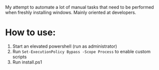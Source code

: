 My attempt to automate a lot of manual tasks that need to be performed when freshly installing windows. Mainly oriented at developers.

# How to use:

1. Start an elevated powershell (run as administrator)
1. Run `Set-ExecutionPolicy Bypass -Scope Process` to enable custom scripts
1. Run install.ps1

